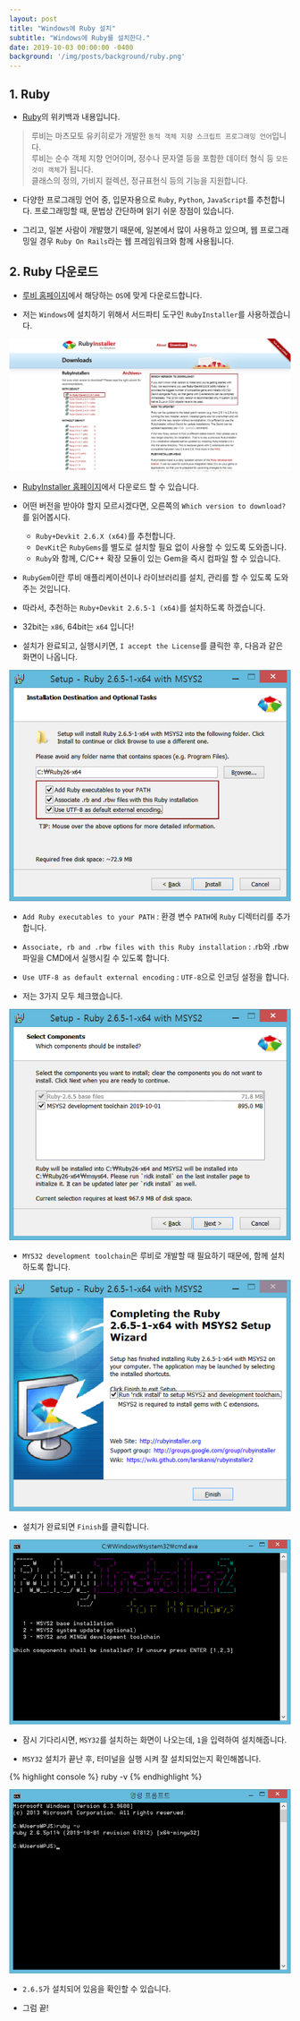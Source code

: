 ```yaml
---
layout: post
title: "Windows에 Ruby 설치"
subtitle: "Windows에 Ruby를 설치한다."
date: 2019-10-03 00:00:00 -0400
background: '/img/posts/background/ruby.png'
---
```

## 1. Ruby

- [Ruby](https://ko.wikipedia.org/wiki/%EB%A3%A8%EB%B9%84_(%ED%94%84%EB%A1%9C%EA%B7%B8%EB%9E%98%EB%B0%8D_%EC%96%B8%EC%96%B4))의 위키백과 내용입니다.

> 루비는 마츠모토 유키히로가 개발한 `동적 객체 지향 스크립트 프로그래밍 언어`입니다.  
> 루비는 순수 객체 지향 언어이며, 정수나 문자열 등을 포함한 데이터 형식 등 `모든 것이 객체`가 됩니다.  
> 클래스의 정의, 가비지 컬렉션, 정규표현식 등의 기능을 지원합니다.

- 다양한 프로그래밍 언어 중, 입문자용으로 `Ruby`, `Python`, `JavaScript`를 추천합니다. 프로그래밍할 때, 문법상 간단하며 읽기 쉬운 장점이 있습니다.

- 그리고, 일본 사람이 개발했기 때문에, 일본에서 많이 사용하고 있으며, 웹 프로그래밍일 경우 `Ruby On Rails`라는 웹 프레임워크와 함께 사용됩니다.

## 2. Ruby 다운로드

- [루비 홈페이지](https://www.ruby-lang.org/ko/downloads/)에서 해당하는 `OS`에 맞게 다운로드합니다.

- 저는 `Windows`에 설치하기 위해서 서드파티 도구인 `RubyInstaller`를 사용하겠습니다.

 ![installing-ruby-1](/img/posts/installing-ruby-1.png)

- [RubyInstaller 홈페이지](https://rubyinstaller.org/downloads/)에서 다운로드 할 수 있습니다.

- 어떤 버전을 받아야 할지 모르시겠다면, 오른쪽의 `Which version to download?`를 읽어봅시다.
  
  - `Ruby+Devkit 2.6.X (x64)`를 추천합니다.
  - `DevKit`은 `RubyGems`를 별도로 설치할 필요 없이 사용할 수 있도록 도와줍니다.
  - `Ruby`와 함께, C/C++ 확장 모듈이 있는 Gem을 즉시 컴파일 할 수 있습니다.

- `RubyGem`이란 루비 애플리케이션이나 라이브러리를 설치, 관리를 할 수 있도록 도와주는 것입니다.

- 따라서, 추천하는 `Ruby+Devkit 2.6.5-1 (x64)`를 설치하도록 하겠습니다.

- 32bit는 `x86`, 64bit는 `x64` 입니다!

- 설치가 완료되고, 실행시키면, `I accept the License`를 클릭한 후, 다음과 같은 화면이 나옵니다.

 ![installing-ruby-2](/img/posts/installing-ruby-2.png)

- `Add Ruby executables to your PATH` : 환경 변수 `PATH`에 `Ruby` 디렉터리를 추가합니다.

- `Associate, rb and .rbw files with this Ruby installation` : .rb와 .rbw 파일을 CMD에서 실행시킬 수 있도록 합니다.

- `Use UTF-8 as default external encoding` : `UTF-8`으로 인코딩 설정을 합니다.

- 저는 3가지 모두 체크했습니다.

![installing-ruby-3](/img/posts/installing-ruby-3.png)

- `MYS32 development toolchain`은 루비로 개발할 때 필요하기 때문에, 함께 설치하도록 합니다.

![installing-ruby-4](/img/posts/installing-ruby-4.png)

- 설치가 완료되면 `Finish`를 클릭합니다.

![installing-ruby-5](/img/posts/installing-ruby-5.png)

- 잠시 기다리시면, `MSY32`를 설치하는 화면이 나오는데, `1`을 입력하여 설치해줍니다.

- `MSY32` 설치가 끝난 후, 터미널을 실행 시켜 잘 설치되었는지 확인해봅니다.

{% highlight console %}
ruby -v
{% endhighlight %}

![installing-ruby-6](/img/posts/installing-ruby-6.png)

- `2.6.5`가 설치되어 있음을 확인할 수 있습니다.

- 그럼 끝!


